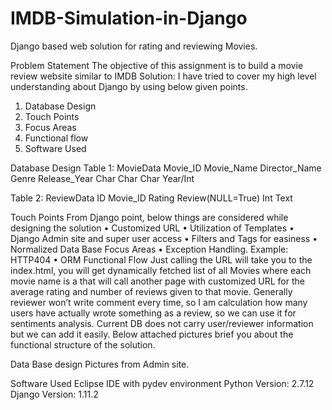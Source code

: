 # IMDB-Simulation-in-Django
Django based web solution for rating and reviewing Movies.

Problem Statement
The objective of this assignment is to build a movie review website similar to IMDB
Solution:
I have tried to cover my high level understanding about Django by using below given points.
1.	Database Design
2.	Touch Points
3.	Focus Areas
4.	Functional flow
5.	Software Used

Database Design
Table 1: MovieData
Movie_ID	Movie_Name	Director_Name	Genre	Release_Year
<PK>	Char 	Char	Char	Year/Int

Table 2: ReviewData
ID	Movie_ID	Rating	Review(NULL=True)
<PK>	<FK>	Int	Text

Touch Points
From Django point, below things are considered while designing the solution
•	Customized URL
•	Utilization of Templates
•	Django Admin site and super user access
•	Filters and Tags for easiness
•	Normalized Data Base
Focus Areas
•	Exception Handling. Example: HTTP404
•	ORM
Functional Flow
Just calling the URL will take you to the index.html, you will get dynamically fetched list of all Movies where each movie name is a <link> that will call another page with customized URL for the average rating and number of reviews given to that movie. Generally reviewer won’t write comment every time, so I am calculation how many users have actually wrote something as a review, so we can use it for sentiments analysis. Current DB does not carry user/reviewer information but we can add it easily.
Below attached pictures brief you about the functional structure of the solution. 
    
Data Base design Pictures from Admin site.
 

   
 
Software Used
Eclipse IDE with pydev environment
Python Version: 2.7.12
Django Version: 1.11.2
